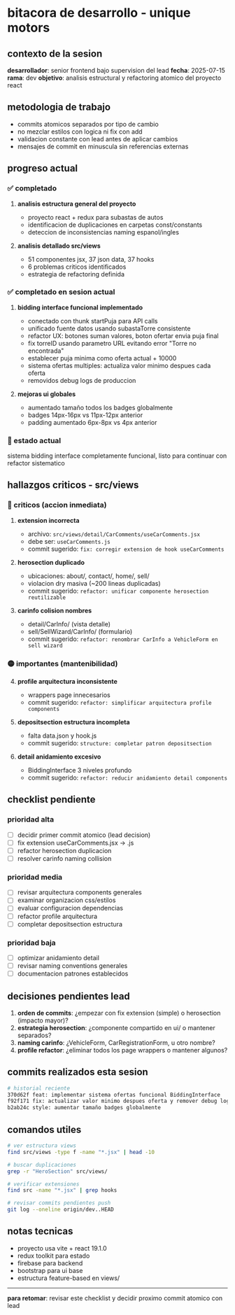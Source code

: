 # bitacora de desarrollo - unique motors

## contexto de la sesion

**desarrollador**: senior frontend bajo supervision del lead
**fecha**: 2025-07-15
**rama**: dev
**objetivo**: analisis estructural y refactoring atomico del proyecto react

## metodologia de trabajo

- commits atomicos separados por tipo de cambio
- no mezclar estilos con logica ni fix con add
- validacion constante con lead antes de aplicar cambios
- mensajes de commit en minuscula sin referencias externas

## progreso actual

### ✅ completado
1. **analisis estructura general del proyecto**
   - proyecto react + redux para subastas de autos
   - identificacion de duplicaciones en carpetas const/constants
   - deteccion de inconsistencias naming espanol/ingles

2. **analisis detallado src/views**
   - 51 componentes jsx, 37 json data, 37 hooks
   - 6 problemas criticos identificados
   - estrategia de refactoring definida

### ✅ completado en sesion actual
1. **bidding interface funcional implementado**
   - conectado con thunk startPuja para API calls
   - unificado fuente datos usando subastaTorre consistente
   - refactor UX: botones suman valores, boton ofertar envia puja final
   - fix torreID usando parametro URL evitando error "Torre no encontrada"
   - establecer puja minima como oferta actual + 10000
   - sistema ofertas multiples: actualiza valor minimo despues cada oferta
   - removidos debug logs de produccion

2. **mejoras ui globales**
   - aumentado tamaño todos los badges globalmente
   - badges 14px-16px vs 11px-12px anterior
   - padding aumentado 6px-8px vs 4px anterior

### 🔄 estado actual
sistema bidding interface completamente funcional, listo para continuar con refactor sistematico

## hallazgos criticos - src/views

### 🔴 criticos (accion inmediata)
1. **extension incorrecta**
   - archivo: `src/views/detail/CarComments/useCarComments.jsx`
   - debe ser: `useCarComments.js`
   - commit sugerido: `fix: corregir extension de hook useCarComments`

2. **herosection duplicado**
   - ubicaciones: about/, contact/, home/, sell/
   - violacion dry masiva (~200 lineas duplicadas)
   - commit sugerido: `refactor: unificar componente herosection reutilizable`

3. **carinfo colision nombres**
   - detail/CarInfo/ (vista detalle)
   - sell/SellWizard/CarInfo/ (formulario)
   - commit sugerido: `refactor: renombrar CarInfo a VehicleForm en sell wizard`

### 🟡 importantes (mantenibilidad)
4. **profile arquitectura inconsistente**
   - wrappers page innecesarios
   - commit sugerido: `refactor: simplificar arquitectura profile components`

5. **depositsection estructura incompleta**
   - falta data.json y hook.js
   - commit sugerido: `structure: completar patron depositsection`

6. **detail anidamiento excesivo**
   - BiddingInterface 3 niveles profundo
   - commit sugerido: `refactor: reducir anidamiento detail components`

## checklist pendiente

### prioridad alta
- [ ] decidir primer commit atomico (lead decision)
- [ ] fix extension useCarComments.jsx → .js
- [ ] refactor herosection duplicacion
- [ ] resolver carinfo naming collision

### prioridad media
- [ ] revisar arquitectura components generales
- [ ] examinar organizacion css/estilos
- [ ] evaluar configuracion dependencias
- [ ] refactor profile arquitectura
- [ ] completar depositsection estructura

### prioridad baja
- [ ] optimizar anidamiento detail
- [ ] revisar naming conventions generales
- [ ] documentacion patrones establecidos

## decisiones pendientes lead

1. **orden de commits**: ¿empezar con fix extension (simple) o herosection (impacto mayor)?
2. **estrategia herosection**: ¿componente compartido en ui/ o mantener separados?
3. **naming carinfo**: ¿VehicleForm, CarRegistrationForm, u otro nombre?
4. **profile refactor**: ¿eliminar todos los page wrappers o mantener algunos?

## commits realizados esta sesion

```bash
# historial reciente
370d62f feat: implementar sistema ofertas funcional BiddingInterface
f92f171 fix: actualizar valor minimo despues oferta y remover debug logs  
b2ab24c style: aumentar tamaño badges globalmente
```

## comandos utiles

```bash
# ver estructura views
find src/views -type f -name "*.jsx" | head -10

# buscar duplicaciones
grep -r "HeroSection" src/views/

# verificar extensiones
find src -name "*.jsx" | grep hooks

# revisar commits pendientes push
git log --oneline origin/dev..HEAD
```

## notas tecnicas

- proyecto usa vite + react 19.1.0
- redux toolkit para estado
- firebase para backend
- bootstrap para ui base
- estructura feature-based en views/

---
**para retomar**: revisar este checklist y decidir proximo commit atomico con lead